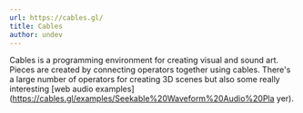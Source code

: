 ```yaml
---
url: https://cables.gl/
title: Cables
author: undev
---
```


Cables is a programming environment for creating visual and sound art. Pieces are created by connecting operators together using cables. There's a large number of operators for creating 3D scenes but also some really interesting [web audio examples](https://cables.gl/examples/Seekable%20Waveform%20Audio%20Pla
yer).
